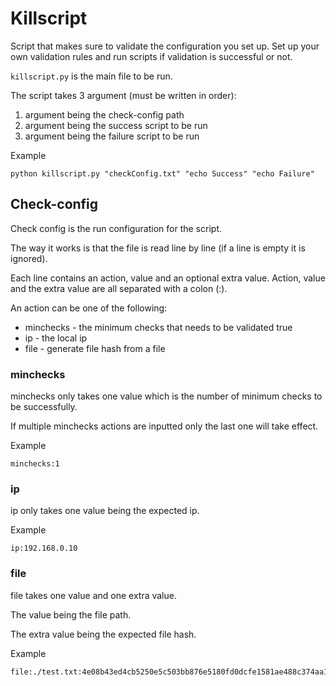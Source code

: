 # Killscript
Script that makes sure to validate the configuration you set up. Set up your own validation rules and run scripts if validation is successful or not.

`killscript.py` is the main file to be run.

The script takes 3 argument (must be written in order):
 1. argument being the check-config path
 2. argument being the success script to be run
 3. argument being the failure script to be run
 
Example 
```
python killscript.py "checkConfig.txt" "echo Success" "echo Failure"
```

## Check-config
Check config is the run configuration for the script.

The way it works is that the file is read line by line (if a line is empty it is ignored).

Each line contains an action, value and an optional extra value. Action, value and the extra value are all separated with a colon (:).

An action can be one of the following:
 - minchecks - the minimum checks that needs to be validated true
 - ip - the local ip
 - file - generate file hash from a file
 
### minchecks 
minchecks only takes one value which is the number of minimum checks to be successfully.

If multiple minchecks actions are inputted only the last one will take effect.

Example
```
minchecks:1
```

### ip
ip only takes one value being the expected ip.

Example
```
ip:192.168.0.10
```

### file
file takes one value and one extra value.

The value being the file path.

The extra value being the expected file hash.

Example
```
file:./test.txt:4e08b43ed4cb5250e5c503bb876e5180fd0dcfe1581ae488c374aa1e328e0b63
```
